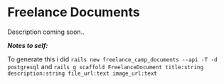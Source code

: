 # Freelance Documents

Description coming soon..

**_Notes to self:_**

To generate this i did
```rails new freelance_camp_documents --api -T -d postgresql```
and
```rails g scaffold FreelanceDocument title:string description:string file_url:text image_url:text```

